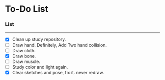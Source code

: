 # To-Do List
### List
---
- [x] Clean up study repository.
- [ ] Draw hand. Definitely, Add Two hand collision.
- [ ] Draw cloth.
- [x] Draw bone.
- [ ] Draw muscle.
- [ ] Study color and light again.
- [x] Clear sketches and pose, fix it. never redraw.